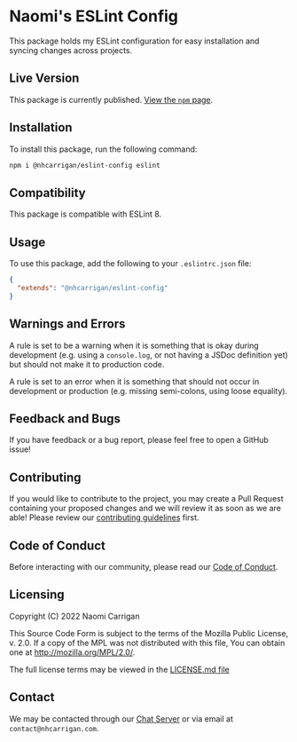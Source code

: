 # Naomi's ESLint Config

This package holds my ESLint configuration for easy installation and syncing changes across projects.

## Live Version

This package is currently published. [View the `npm` page](https://www.npmjs.com/package/@nhcarrigan/eslint-config).

## Installation

To install this package, run the following command:

```bash
npm i @nhcarrigan/eslint-config eslint
```

## Compatibility

This package is compatible with ESLint 8.

## Usage

To use this package, add the following to your `.eslintrc.json` file:

```json
{
  "extends": "@nhcarrigan/eslint-config"
}
```

## Warnings and Errors

A rule is set to be a warning when it is something that is okay during development (e.g. using a `console.log`, or not having a JSDoc definition yet) but should not make it to production code.

A rule is set to an error when it is something that should not occur in development or production (e.g. missing semi-colons, using loose equality).

## Feedback and Bugs

If you have feedback or a bug report, please feel free to open a GitHub issue!

## Contributing

If you would like to contribute to the project, you may create a Pull Request containing your proposed changes and we will review it as soon as we are able! Please review our [contributing guidelines](CONTRIBUTING.md) first.

## Code of Conduct

Before interacting with our community, please read our [Code of Conduct](CODE_OF_CONDUCT.md).

## Licensing

Copyright (C) 2022 Naomi Carrigan

This Source Code Form is subject to the terms of the Mozilla Public
License, v. 2.0. If a copy of the MPL was not distributed with this
file, You can obtain one at http://mozilla.org/MPL/2.0/.

The full license terms may be viewed in the [LICENSE.md file](./LICENSE.md)

## Contact

We may be contacted through our [Chat Server](http://chat.nhcarrigan.com) or via email at `contact@nhcarrigan.com`.

